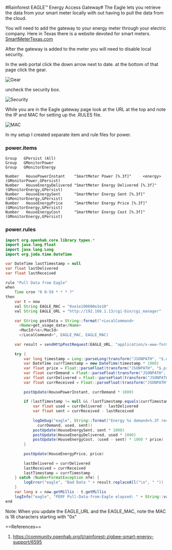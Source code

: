#Rainforest EAGLE™ Energy Access Gateway#
The Eagle lets you retrieve the data from your smart meter locally with out having to pull the data from the cloud.

You will need to add the gateway to your energy meter through your electric company. Here in Texas there is a website devoted for smart meters. [SmartMeterTexas.com](https://www.smartmetertexas.com)

After the gateway is added to the meter you will need to disable local security.

In the web portal click the down arrow next to date.
at the bottom of that page click the gear.

![Gear](https://community-openhab-org.s3.amazonaws.com/original/2X/b/b54f1bca8430eb29a53184b9ad07cc708547c6e2.jpg)

uncheck the security box.

![Security](https://community-openhab-org.s3.amazonaws.com/original/2X/a/aadfb7a13c7363826c90a9add8d7a99c381649ec.jpg)

While you are in the Eagle gateway page look at the URL at the top and note the IP and MAC for setting up the .RULES file.

![MAC](https://community-openhab-org.s3.amazonaws.com/original/2X/b/be0131bce2667bc4991967ea643579d43baf5bb3.jpg)

In my setup I created separate item and rule files for power.

### power.items
```
Group	GPersist (All)
Group	GMonitorPower
Group	GMonitorEnergy

Number   HousePowerInstant    "SmartMeter Power [%.3f]" 	<energy>	(GMonitorPower,GPersist)
Number   HouseEnergyDelivered "SmartMeter Energy Delivered [%.3f]" (GMonitorEnergy,GPersist)
Number   HouseEnergySent      "SmartMeter Energy Sent [%.3f]" (GMonitorEnergy,GPersist)
Number   HouseEnergyPrice     "SmartMeter Energy Price [%.3f]" (GMonitorEnergy,GPersist)
Number   HouseEnergyCost      "SmartMeter Energy Cost [%.3f]" (GMonitorEnergy,GPersist)
```

### power.rules
```java
import org.openhab.core.library.types.*
import java.lang.Float
import java.lang.Long
import org.joda.time.DateTime

var DateTime lastTimestamp = null
var float lastDelivered
var float lastReceived
    
rule "Pull Data from Eagle"
when
    Time cron "0 0-59 * * * ?"
then
    var t = now
    val String EAGLE_MAC = "0xe1e100000e1e10"
    val String EAGLE_URL = "http://192.168.1.13/cgi-bin/cgi_manager"
    
    var String postData = String::format("<LocalCommand>
      <Name>get_usage_data</Name>
      <MacId>%s</MacId>
      </LocalCommand>", EAGLE_MAC, EAGLE_MAC)
    
    var result = sendHttpPostRequest(EAGLE_URL, "application/x-www-form-urlencoded", postData)
           
    try {
        var long timestamp = Long::parseLong(transform("JSONPATH", "$.demand_timestamp", result))
        var DateTime currTimestamp = new DateTime(timestamp * 1000)
        var float price = Float::parseFloat(transform("JSONPATH", "$.price", result))
        var float currDemand = Float::parseFloat(transform("JSONPATH", "$.demand", result))
        var float currDelivered = Float::parseFloat(transform("JSONPATH", "$.summation_delivered", result))
        var float currReceived = Float::parseFloat(transform("JSONPATH", "$.summation_received", result))
      
        postUpdate(HousePowerInstant, currDemand * 1000)
    
        if (lastTimestamp != null && !lastTimestamp.equals(currTimestamp)) {
            var float used = currDelivered - lastDelivered
            var float sent = currReceived - lastReceived
    
            logDebug("eagle", String::format("Energy %s demand=%.3f received=%.3f delivered=%.3f", currTimestamp.toString,
              currDemand, used, sent))
            postUpdate(HouseEnergySent, sent * 1000)
            postUpdate(HouseEnergyDelivered, used * 1000)
            postUpdate(HouseEnergyCost, (used - sent) * 1000 * price)
        }
    
        postUpdate(HouseEnergyPrice, price)
    
        lastDelivered = currDelivered
        lastReceived = currReceived
        lastTimestamp = currTimestamp  
    } catch (NumberFormatException nfe) {
        logError("eagle", "Bad Data " + result.replaceAll("\n", " "))
    }
    var long x = now.getMillis - t.getMillis
    logInfo("eagle", "PERF Pull-Data-from-Eagle elapsed: " + String::valueOf(x) + "ms")
end
```
Note: When you update the EAGLE_URL and the EAGLE_MAC, note the MAC is 18 characters starting with "0x"

==References==
1. https://community.openhab.org/t/rainforest-zigbee-smart-energy-support/6595